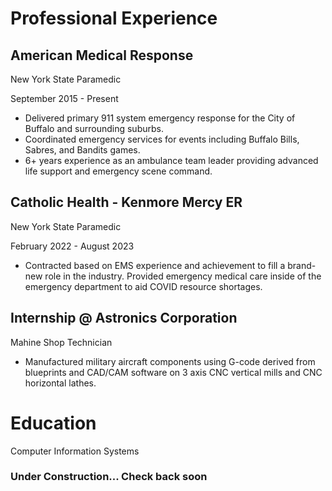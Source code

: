 

# Professional Experience 

## American Medical Response

New York State Paramedic

September 2015 - Present

- Delivered primary 911 system emergency response for the City of
Buffalo and surrounding suburbs.
- Coordinated emergency services for events including Buffalo Bills,
Sabres, and Bandits games.
- 6+ years experience as an ambulance team leader providing advanced life
support and emergency scene command.

## Catholic Health - Kenmore Mercy ER

New York State Paramedic

February 2022 - August 2023

- Contracted based on EMS experience and achievement to fill a
brand-new role in the industry. Provided emergency medical care inside
of the emergency department to aid COVID resource shortages.

## Internship @ Astronics Corporation

Mahine Shop Technician

-  Manufactured military aircraft components using G-code derived from
blueprints and CAD/CAM software on 3 axis CNC vertical mills and CNC
horizontal lathes.

# Education
Computer Information Systems 



### Under Construction... Check back soon
